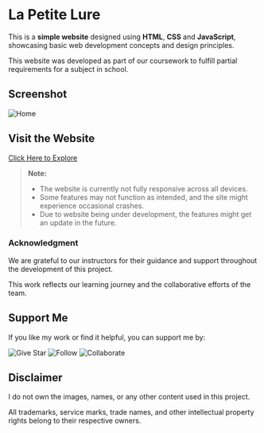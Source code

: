 # La Petite Lure

This is a **simple website** designed using **HTML**, **CSS** and **JavaScript**, showcasing basic web development concepts and design principles. 

This website was developed as part of our coursework to fulfill partial requirements for a subject in school.

## Screenshot
![Home](https://github.com/user-attachments/assets/8d7f327b-16ab-4acf-bfba-74c7f98dac62)

## Visit the Website
[Click Here to Explore](https://lurxdel.github.io/La-Petite-Lure/)

> **Note:**  
> - The website is currently not fully responsive across all devices.  
> - Some features may not function as intended, and the site might experience occasional crashes.
> - Due to website being under development, the features might get an update in the future. 

### Acknowledgment  
We are grateful to our instructors for their guidance and support throughout the development of this project. 

This work reflects our learning journey and the collaborative efforts of the team.

## Support Me
If you like my work or find it helpful, you can support me by:

![Give Star](https://img.shields.io/badge/Give%20⭐️-F7DF1E?style=for-the-badge&logo=github&logoColor=black)
![Follow](https://img.shields.io/badge/Follow-1DA1F2?style=for-the-badge&logo=twitter&logoColor=white)
![Collaborate](https://img.shields.io/badge/Collaborate-6CC24A?style=for-the-badge&logo=githubactions&logoColor=white)

## Disclaimer  
I do not own the images, names, or any other content used in this project.  

All trademarks, service marks, trade names, and other intellectual property rights belong to their respective owners.  
